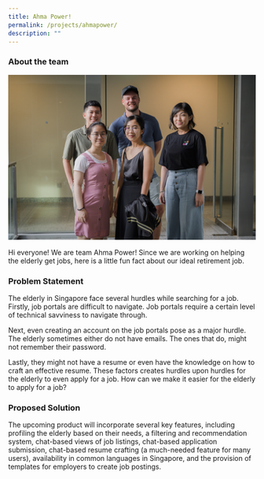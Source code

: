 ```yaml
---
title: Ahma Power!
permalink: /projects/ahmapower/
description: ""
---
```

### About the team

![](/images/ahma%20power.jpg)

Hi everyone! We are team Ahma Power! Since we are working on helping the elderly get jobs, here is a little fun fact about our ideal retirement job.

  

### Problem Statement

The elderly in Singapore face several hurdles while searching for a job.  Firstly, job portals are difficult to navigate. Job portals require a certain level of technical savviness to navigate through. 

Next, even creating an account on the job portals pose as a major hurdle. The elderly sometimes either do not have emails. The ones that do, might not remember their password.

Lastly, they might not have a resume or even have the knowledge on how to craft an effective resume. These factors creates hurdles upon hurdles for the elderly to even apply for a job. How can we make it easier for the elderly to apply for a job?

  

### Proposed Solution

The upcoming product will incorporate several key features, including profiling the elderly based on their needs, a filtering and recommendation system, chat-based views of job listings, chat-based application submission, chat-based resume crafting (a much-needed feature for many users), availability in common languages in Singapore, and the provision of templates for employers to create job postings.